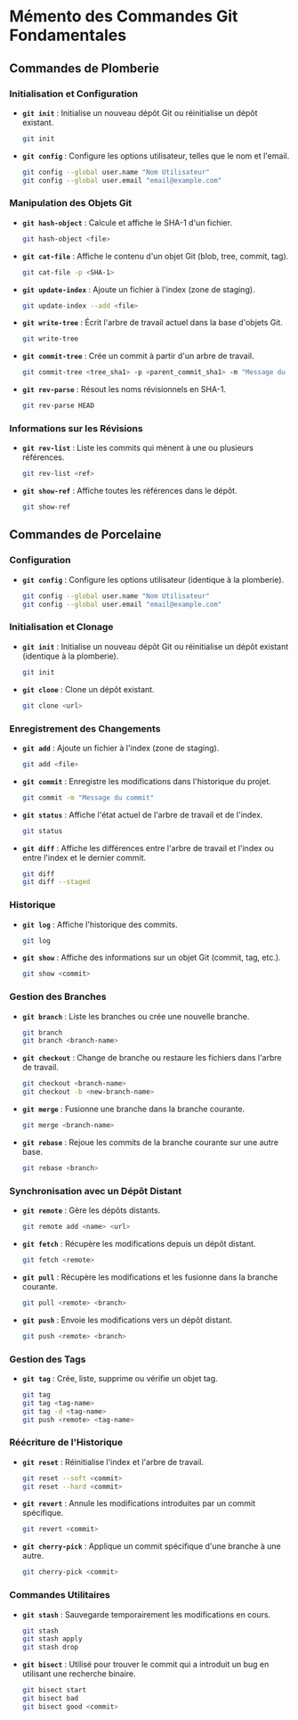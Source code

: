 # Mémento des Commandes Git Fondamentales

## Commandes de Plomberie

### Initialisation et Configuration

- **`git init`** : Initialise un nouveau dépôt Git ou réinitialise un dépôt existant.
  ```bash
  git init
  ```

- **`git config`** : Configure les options utilisateur, telles que le nom et l'email.
  ```bash
  git config --global user.name "Nom Utilisateur"
  git config --global user.email "email@example.com"
  ```

### Manipulation des Objets Git

- **`git hash-object`** : Calcule et affiche le SHA-1 d'un fichier.
  ```bash
  git hash-object <file>
  ```

- **`git cat-file`** : Affiche le contenu d'un objet Git (blob, tree, commit, tag).
  ```bash
  git cat-file -p <SHA-1>
  ```

- **`git update-index`** : Ajoute un fichier à l'index (zone de staging).
  ```bash
  git update-index --add <file>
  ```

- **`git write-tree`** : Écrit l'arbre de travail actuel dans la base d'objets Git.
  ```bash
  git write-tree
  ```

- **`git commit-tree`** : Crée un commit à partir d'un arbre de travail.
  ```bash
  git commit-tree <tree_sha1> -p <parent_commit_sha1> -m "Message du commit"
  ```

- **`git rev-parse`** : Résout les noms révisionnels en SHA-1.
  ```bash
  git rev-parse HEAD
  ```

### Informations sur les Révisions

- **`git rev-list`** : Liste les commits qui mènent à une ou plusieurs références.
  ```bash
  git rev-list <ref>
  ```

- **`git show-ref`** : Affiche toutes les références dans le dépôt.
  ```bash
  git show-ref
  ```

## Commandes de Porcelaine

### Configuration

- **`git config`** : Configure les options utilisateur (identique à la plomberie).
  ```bash
  git config --global user.name "Nom Utilisateur"
  git config --global user.email "email@example.com"
  ```

### Initialisation et Clonage

- **`git init`** : Initialise un nouveau dépôt Git ou réinitialise un dépôt existant (identique à la plomberie).
  ```bash
  git init
  ```

- **`git clone`** : Clone un dépôt existant.
  ```bash
  git clone <url>
  ```

### Enregistrement des Changements

- **`git add`** : Ajoute un fichier à l'index (zone de staging).
  ```bash
  git add <file>
  ```

- **`git commit`** : Enregistre les modifications dans l'historique du projet.
  ```bash
  git commit -m "Message du commit"
  ```

- **`git status`** : Affiche l'état actuel de l'arbre de travail et de l'index.
  ```bash
  git status
  ```

- **`git diff`** : Affiche les différences entre l'arbre de travail et l'index ou entre l'index et le dernier commit.
  ```bash
  git diff
  git diff --staged
  ```

### Historique

- **`git log`** : Affiche l'historique des commits.
  ```bash
  git log
  ```

- **`git show`** : Affiche des informations sur un objet Git (commit, tag, etc.).
  ```bash
  git show <commit>
  ```

### Gestion des Branches

- **`git branch`** : Liste les branches ou crée une nouvelle branche.
  ```bash
  git branch
  git branch <branch-name>
  ```

- **`git checkout`** : Change de branche ou restaure les fichiers dans l'arbre de travail.
  ```bash
  git checkout <branch-name>
  git checkout -b <new-branch-name>
  ```

- **`git merge`** : Fusionne une branche dans la branche courante.
  ```bash
  git merge <branch-name>
  ```

- **`git rebase`** : Rejoue les commits de la branche courante sur une autre base.
  ```bash
  git rebase <branch>
  ```

### Synchronisation avec un Dépôt Distant

- **`git remote`** : Gère les dépôts distants.
  ```bash
  git remote add <name> <url>
  ```

- **`git fetch`** : Récupère les modifications depuis un dépôt distant.
  ```bash
  git fetch <remote>
  ```

- **`git pull`** : Récupère les modifications et les fusionne dans la branche courante.
  ```bash
  git pull <remote> <branch>
  ```

- **`git push`** : Envoie les modifications vers un dépôt distant.
  ```bash
  git push <remote> <branch>
  ```

### Gestion des Tags

- **`git tag`** : Crée, liste, supprime ou vérifie un objet tag.
  ```bash
  git tag
  git tag <tag-name>
  git tag -d <tag-name>
  git push <remote> <tag-name>
  ```

### Réécriture de l'Historique

- **`git reset`** : Réinitialise l'index et l'arbre de travail.
  ```bash
  git reset --soft <commit>
  git reset --hard <commit>
  ```

- **`git revert`** : Annule les modifications introduites par un commit spécifique.
  ```bash
  git revert <commit>
  ```

- **`git cherry-pick`** : Applique un commit spécifique d'une branche à une autre.
  ```bash
  git cherry-pick <commit>
  ```

### Commandes Utilitaires

- **`git stash`** : Sauvegarde temporairement les modifications en cours.
  ```bash
  git stash
  git stash apply
  git stash drop
  ```

- **`git bisect`** : Utilisé pour trouver le commit qui a introduit un bug en utilisant une recherche binaire.
  ```bash
  git bisect start
  git bisect bad
  git bisect good <commit>
  ```
